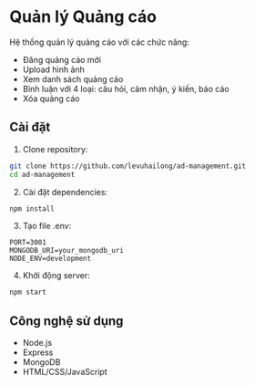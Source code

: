 # Quản lý Quảng cáo

Hệ thống quản lý quảng cáo với các chức năng:
- Đăng quảng cáo mới
- Upload hình ảnh
- Xem danh sách quảng cáo
- Bình luận với 4 loại: câu hỏi, cảm nhận, ý kiến, báo cáo
- Xóa quảng cáo

## Cài đặt

1. Clone repository:
```bash
git clone https://github.com/levuhailong/ad-management.git
cd ad-management
```

2. Cài đặt dependencies:
```bash
npm install
```

3. Tạo file .env:
```
PORT=3001
MONGODB_URI=your_mongodb_uri
NODE_ENV=development
```

4. Khởi động server:
```bash
npm start
```

## Công nghệ sử dụng

- Node.js
- Express
- MongoDB
- HTML/CSS/JavaScript 